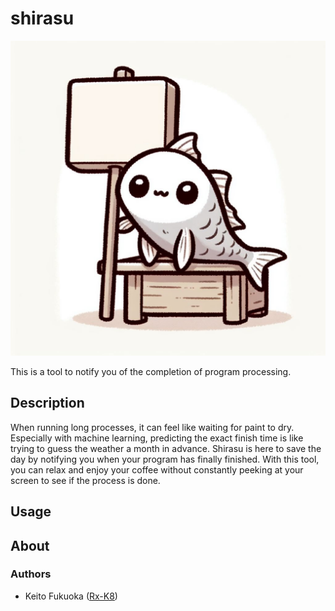 # shirasu

![logo](site/assets/logo.jpeg)

This is a tool to notify you of the completion of program processing.

## Description
When running long processes, it can feel like waiting for paint to dry.
Especially with machine learning, predicting the exact finish time is like trying to guess the weather a month in advance.
Shirasu is here to save the day by notifying you when your program has finally finished.
With this tool, you can relax and enjoy your coffee without constantly peeking at your screen to see if the process is done.

## Usage

## About

### Authors
* Keito Fukuoka ([Rx-K8](https://github.com/Rx-K8))
